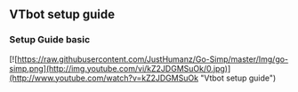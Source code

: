 ## VTbot setup guide 


### Setup Guide basic  

[![https://raw.githubusercontent.com/JustHumanz/Go-Simp/master/Img/go-simp.png](http://img.youtube.com/vi/kZ2JDGMSuOk/0.jpg)](http://www.youtube.com/watch?v=kZ2JDGMSuOk "Vtbot setup guide")